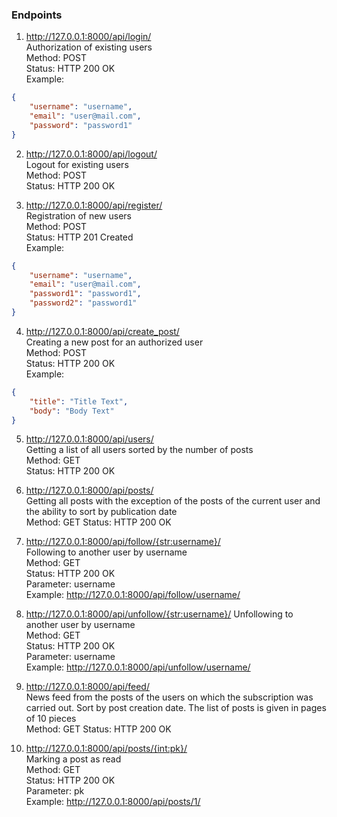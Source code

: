 
### Endpoints

1. http://127.0.0.1:8000/api/login/  
Authorization of existing users  
Method: POST  
Status: HTTP 200 OK  
Example:
```json
{
    "username": "username",
    "email": "user@mail.com",
    "password": "password1"
}
```

2. http://127.0.0.1:8000/api/logout/  
Logout for existing users  
Method: POST  
Status: HTTP 200 OK  

3. http://127.0.0.1:8000/api/register/  
Registration of new users  
Method: POST  
Status: HTTP 201 Created  
Example:  
```json
{
    "username": "username",
    "email": "user@mail.com",
    "password1": "password1",
    "password2": "password1"
}
```

4. http://127.0.0.1:8000/api/create_post/  
Creating a new post for an authorized user  
Method: POST  
Status: HTTP 200 OK  
Example:
```json
{
    "title": "Title Text",
    "body": "Body Text"
}
```

5. http://127.0.0.1:8000/api/users/  
Getting a list of all users sorted by the number of posts  
Method: GET  
Status: HTTP 200 OK  

6. http://127.0.0.1:8000/api/posts/  
Getting all posts with the exception of the posts of the current user and the ability to sort by publication date  
Method: GET
Status: HTTP 200 OK  

7. http://127.0.0.1:8000/api/follow/{str:username}/  
Following to another user by username  
Method: GET  
Status: HTTP 200 OK  
Parameter: username  
Example: http://127.0.0.1:8000/api/follow/username/

8. http://127.0.0.1:8000/api/unfollow/{str:username}/ 
Unfollowing to another user by username  
Method: GET  
Status: HTTP 200 OK  
Parameter: username  
Example: http://127.0.0.1:8000/api/unfollow/username/

9. http://127.0.0.1:8000/api/feed/  
News feed from the posts of the users on which the subscription was carried out. Sort by post creation date. The list of posts is given in pages of 10 pieces  
Method: GET
Status: HTTP 200 OK  

10. http://127.0.0.1:8000/api/posts/{int:pk}/  
Marking a post as read  
Method: GET  
Status: HTTP 200 OK  
Parameter: pk  
Example: http://127.0.0.1:8000/api/posts/1/

